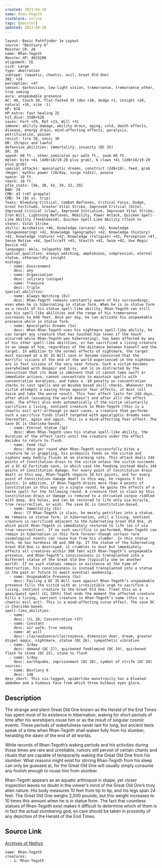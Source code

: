 ```yaml
---
created: 2023-04-28
name: Rhan-Tegoth
statblock: inline
tags: [monster]
updated: 2023-04-28
---
```

```statblock
layout: Basic Pathfinder 1e Layout
source: "Bestiary 6"
Monster_CR: 28
name: Rhan-Tegoth
Monster_XP: 4915200
alignment: CE
size: Large
type: aberration
subtype: (aquatic, chaotic, evil, Great Old One)
INI: +24
perception: +47
senses: darkvision, low-light vision, tremorsense, tremorsense_other, true seeing
aura: unspeakable presence
AC: 46, touch 30, flat-footed 35 (dex +10, dodge +1, insight +10, natural +16, size -1)
HP: 676
HP_extra: fast healing 25
hit_dice: 33d8+528
saves: Fort +29, Ref +23, Will +31
immune: ability damage, ability drain, aging, cold, death effects, disease, energy drain, mind-affecting effects, paralysis, petrification, poison
resist: fire 30, sonic 30
DR: 15/epic and lawful
defensive_abilities: immortality, insanity (DC 35)
SR: 39
speed: 60 ft., other_semicolon air walk ft., swim 60 ft.
melee: bite +41 (4d6+18/19-20 plus grab), 6 claws +41 (2d8+18/19-20 plus grab)
special_attacks: apocalyptic dreams, constrict (2d8+18), feed, grab (Huge), mythic power (10/day, surge +1d12), pounce
space: 10 ft.
reach: 10 ft.
pf1e_stats: [46, 30, 43, 29, 32, 29]
BAB: 24
CMB: 43 (+47 grapple)
CMD: 74 (82 vs. trip)
feats: Bleeding Critical, Combat Reflexes, Critical Focus, Dodge, Great Fortitude, Greater Vital Strike, Improved Critical (bite), Improved Critical (claw), Improved Initiative, Improved Vital Strike, Iron Will, Lightning Reflexes, Mobility, Power Attack, Quicken Spell-Like Ability (feeblemind), Quicken Spell-Like Ability (flesh to stone), Vital Strike
skills: Acrobatics +46, Knowledge (arcana) +42, Knowledge (dungeoneering) +42, Knowledge (geography) +42, Knowledge (history) +42, Knowledge (nature) +42, Knowledge (religion) +42, Perception +47, Sense Motive +44, Spellcraft +45, Stealth +42, Swim +62, Use Magic Device +42
languages: Aklo, telepathy 300 ft.
special_qualities: always watching, amphibious, compression, eternal statue, otherworldly insight
ecology:
  - name: Environment
    desc: any
  - name: Organisation
    desc: solitary (unique)
  - name: Treasure
    desc: triple
special_abilities:
  - name: Always Watching (Ex)
    desc: Rhan-Tegoth remains constantly aware of his surroundings, even when he is hibernating in statue form. When he is in statue form as a result of his statue spell-like ability, Rhan-Tegoth can still use his spell-like abilities and the range of his tremorsense increases to 640 feet. Once per day, he can activate his unspeakable presence while in statue form.
  - name: Apocalyptic Dreams (Su)
    desc: When Rhan-Tegoth uses his nightmare spell-like ability, he can target any creature that has touched him (even if the touch occurred while Rhan-Tegoth was hibernating), has been affected by any of his other spell-like abilities, or has sacrificed a living creature to an image of him, regardless of the distance between himself and the target. In addition to the normal effects of nightmare, the target must succeed at a DC 35 Will save or become convinced that the horrific visions of the end of the world experienced in the nightmare are in fact visions of the very near future. Such a victim becomes overwhelmed with despair and loss, and is so distracted by the conviction that its doom is imminent that it cannot take swift or immediate actions, cannot concentrate to maintain spells with concentration durations, and takes a -10 penalty on concentration checks to cast spells and on Wisdom based skill checks. Whenever the victim attempts a saving throw against fear effects, it must roll twice and take the worse result. This fear effect lasts for 2d4 days, after which (assuming the world doesn’t end after all) the effect ends. The effect also ends automatically if the victim voluntarily sacrifices a living, sentient creature to Rhan-Tegoth (this is a chaotic evil act)-although in most cases, a creature that performs such a sacrifice finds itself targeted with apocalyptic dreams soon thereafter, again and again. This is a mind-affecting fear effect. The save DC is Charisma-based.
  - name: Eternal Statue (Sp)
    desc: When Rhan-Tegoth uses his statue spell-like ability, the duration of the effect lasts until the creature under the effect decides to return to flesh.
  - name: Feed (Su)
    desc: Once per round when Rhan-Tegoth successfully bites a creature he is grappling, his proboscis feeds on the victim and siphons away bodily fluids at an alarming rate. This attack deals 2d4 points of Constitution drain to the victim unless the victim succeeds at a DC 42 Fortitude save, in which case the feeding instead deals 1d4 points of Constitution damage. For every point of Constitution drain dealt in this way, Rhan-Tegoth regains 10 hit points, and for every point of Constitution damage dealt in this way, he regains 5 hit points. In addition, if Rhan-Tegoth drains more than 4 points of Constitution in this way in a single round, he gains the effects of a haste spell for the following round. A creature that is slain by this Constitution drain or damage is reduced to a shriveled corpse riddled with deep, dry holes, and can be restored to life only via miracle, true resurrection, or wish. The save DC is Constitution-based.
  - name: Immortality (Ex)
    desc: If Rhan-Tegoth is slain, he merely petrifies into a statue. He remains in statue form, in hibernation, until a living, sentient creature is sacrificed adjacent to the hibernating Great Old One, at which point Rhan-Tegoth is immediately restored to life (as if via true resurrection). If no such sacrifice is performed, Rhan-Tegoth can remain in hibernation in this form forever-though certain rare cosmological events can rouse him from his slumber. In this statue form, he has hardness 30 and 300 hp. If the statue of the hibernating Great Old One is destroyed, it crumbles to dust but immediately affects all creatures within 300 feet with Rhan-Tegoth’s unspeakable presence, and Rhan-Tegoth’s consciousness is transplanted into a different statue of the Great Old One (typically one on another world). If no such statues remain in existence at the time of destruction, his consciousness is instead transplanted into a statue in the past or future to await eventual awakening.
  - name: Unspeakable Presence (Su)
    desc: Failing a DC 35 Will save against Rhan-Tegoth’s unspeakable presence fills the victim with an irresistible urge to sacrifice a living, sentient creature to the Great Old One. Treat this as a geas/quest spell (CL 28th) that ends the moment the affected creature kills a living, sentient creature in Rhan-Tegoth’s name (this is a chaotic evil act). This is a mind-affecting curse effect. The save DC is Charisma-based.
spell-like_abilities:
  - name:
    desc: (CL 28; Concentration +37)
  - name: Constant
    desc: air walk, true seeing
  - name: At will
    desc: clairaudience/clairvoyance, dimension door, dream, greater dispel magic, nightmare, statue (DC 26), sympathetic vibration
  - name: 3/day
    desc: demand (DC 27), quickened feeblemind (DC 24), quickened flesh to stone (DC 25), stone to flesh
  - name: 1/day
    desc: earthquake, imprisonment (DC 28), symbol of strife (DC 28)
sources:
  - name: Bestiary 6
    desc: 146
desc_short: This six-legged, spiderlike monstrosity has a bloated abdomen and a hideous face from which three bulbous eyes glare.
```
## Description
The strange and silent Great Old One known as the Herald of the End Times has spent most of its existence in hibernation, waking for short periods of time after his worshipers rouse him or as the result of singular cosmic events. These periods of wakefulness never last for long, but ancient texts speak of a time when Rhan-Tegoth shall waken fully from his slumber, heralding the dawn of the end of all worlds. 

While records of Rhan-Tegoth’s waking periods and his activities during those times are rare and unreliable, rumors still persist of certain chants and rituals that are capable of temporarily waking the Great Old One from his slumber. What reasons might exist for stirring Rhan-Tegoth from his sleep can only be guessed at, for the Great Old One will usually simply consume any foolish enough to rouse him from slumber. 

Rhan-Tegoth appears as an aquatic arthropod in shape, yet closer inspection leaves no doubt in the viewer’s mind of the Great Old One’s truly alien nature. His body measures 10 feet from tip to tip, and his legs span 24 feet. The Great Old One weighs 2,000 pounds, but this weight increases to 10 times this amount when he is in statue form. The fact that countless statues of Rhan-Tegoth exist makes it difficult to determine which of them is in fact the actual slumbering god, so care should be taken in proximity of any depiction of the Herald of the End Times.
## Source Link
[Archives of Nethys](https://aonprd.com/MonsterDisplay.aspx?ItemName=Rhan-Tegoth)
```encounter-table
name: Rhan-Tegoth
creatures:
  - 1: Rhan-Tegoth
```
